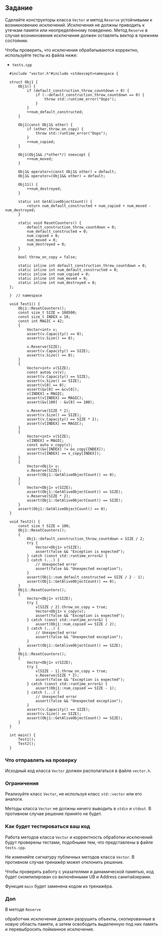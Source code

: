 ## Задание

Сделайте конструкторы класса `Vector` и метод `Reserve` устойчивыми к возникновению исключений. Исключения не должны приводить к утечкам памяти или неопределённому поведению. Метод `Reserve` в случае возникновения исключения должен оставлять вектор в прежнем состоянии.

Чтобы проверить, что исключения обрабатываются корректно, используйте тесты из файла ниже:

- `tests.cpp`

```
  #include "vector.h"#include <stdexcept>namespace {

  struct Obj1 {
      Obj1() {
          if (default_construction_throw_countdown > 0) {
              if (--default_construction_throw_countdown == 0) {
                  throw std::runtime_error("Oops");
              }
          }
          ++num_default_constructed;
      }

      Obj1(const Obj1& other) {
          if (other.throw_on_copy) {
              throw std::runtime_error("Oops");
          }
          ++num_copied;
      }

      Obj1(Obj1&& /*other*/) noexcept {
          ++num_moved;
      }

      Obj1& operator=(const Obj1& other) = default;
      Obj1& operator=(Obj1&& other) = default;

      Obj11() {
          ++num_destroyed;
      }

      static int GetAliveObjectCount() {
          return num_default_constructed + num_copied + num_moved - num_destroyed;
      }

      static void ResetCounters() {
          default_construction_throw_countdown = 0;
          num_default_constructed = 0;
          num_copied = 0;
          num_moved = 0;
          num_destroyed = 0;
      }

      bool throw_on_copy = false;

      static inline int default_construction_throw_countdown = 0;
      static inline int num_default_constructed = 0;
      static inline int num_copied = 0;
      static inline int num_moved = 0;
      static inline int num_destroyed = 0;
  };

  }  // namespace

  void Test1() {
      Obj1::ResetCounters();
      const size_t SIZE = 100500;
      const size_t INDEX = 10;
      const int MAGIC = 42;
      {
          Vector<int> v;
          assert(v.Capacity() == 0);
          assert(v.Size() == 0);

          v.Reserve(SIZE);
          assert(v.Capacity() == SIZE);
          assert(v.Size() == 0);
      }
      {
          Vector<int> v(SIZE);
          const auto& cv(v);
          assert(v.Capacity() == SIZE);
          assert(v.Size() == SIZE);
          assert(v[0] == 0);
          assert(&v[0] == &cv[0]);
          v[INDEX] = MAGIC;
          assert(v[INDEX] == MAGIC);
          assert(&v[100] - &v[0] == 100);

          v.Reserve(SIZE * 2);
          assert(v.Size() == SIZE);
          assert(v.Capacity() == SIZE * 2);
          assert(v[INDEX] == MAGIC);
      }
      {
          Vector<int> v(SIZE);
          v[INDEX] = MAGIC;
          const auto v_copy(v);
          assert(&v[INDEX] != &v_copy[INDEX]);
          assert(v[INDEX] == v_copy[INDEX]);
      }
      {
          Vector<Obj1> v;
          v.Reserve(SIZE);
          assert(Obj1::GetAliveObjectCount() == 0);
      }
      {
          Vector<Obj1> v(SIZE);
          assert(Obj1::GetAliveObjectCount() == SIZE);
          v.Reserve(SIZE * 2);
          assert(Obj1::GetAliveObjectCount() == SIZE);
      }
      assert(Obj1::GetAliveObjectCount() == 0);
  }

  void Test2() {
      const size_t SIZE = 100;
      Obj1::ResetCounters();
      {
          Obj1::default_construction_throw_countdown = SIZE / 2;
          try {
              Vector<Obj1> v(SIZE);
              assert(false && "Exception is expected");
          } catch (const std::runtime_error&) {
          } catch (...) {
              // Unexpected error
              assert(false && "Unexpected exception");
          }
          assert(Obj1::num_default_constructed == SIZE / 2 - 1);
          assert(Obj1::GetAliveObjectCount() == 0);
      }
      Obj1::ResetCounters();
      {
          Vector<Obj1> v(SIZE);
          try {
              v[SIZE / 2].throw_on_copy = true;
              Vector<Obj1> v_copy(v);
              assert(false && "Exception is expected");
          } catch (const std::runtime_error&) {
              assert(Obj1::num_copied == SIZE / 2);
          } catch (...) {
              // Unexpected error
              assert(false && "Unexpected exception");
          }
          assert(Obj1::GetAliveObjectCount() == SIZE);
      }
      Obj1::ResetCounters();
      {
          Vector<Obj1> v(SIZE);
          try {
              v[SIZE - 1].throw_on_copy = true;
              v.Reserve(SIZE * 2);
              assert(false && "Exception is expected");
          } catch (const std::runtime_error&) {
              assert(Obj1::num_copied == SIZE - 1);
          } catch (...) {
              // Unexpected error
              assert(false && "Unexpected exception");
          }
          assert(v.Capacity() == SIZE);
          assert(v.Size() == SIZE);
          assert(Obj1::GetAliveObjectCount() == SIZE);
      }
  }

  int main() {
      Test1();
      Test2();
  }

```

### Что отправлять на проверку

Исходный код класса `Vector` должен располагаться в файле `vector.h`.

### Ограничения

Реализуйте класс `Vector`, не используя класс `std::vector` или его аналоги.

Методы класса `Vector` не должны ничего выводить в `stdin` и `stdout`. В противном случае решение принято не будет.

### Как будет тестироваться ваш код

Работа методов класса `Vector` и корректность обработки исключений будут проверены тестами, подобными тем, что представлены в файле `tests.cpp`.

Не изменяйте сигнатуру публичных методов класса `Vector`. В противном случае тренажёр может отклонить решение.

Чтобы проверить работу с указателями и динамической памятью, код будет скомпилирован со включёнными UB и Address санитайзерами.

Функция `main` будет заменена кодом из тренажёра.

### Доп

В методе `Reserve`

обработчик исключения должен разрушить объекты, скопированные в новую
область памяти, а затем освободить выделенную под них память и
перевыбросить пойманное исключение.